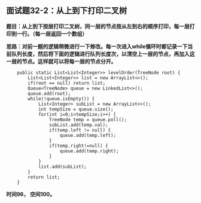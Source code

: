 ## 面试题32-2：从上到下打印二叉树
**题目：从上到下按层打印二叉树，同一层的节点按从左到右的顺序打印，每一层打印到一行。（每一层返回一个数组）**

**思路：对前一题的逻辑稍微进行一下修改。每一次进入while循环时都记录一下当前队列长度，然后将下面的逻辑进行队列长度次，以清空上一层的节点，再加入这一层的节点。这样就可以将每一层的节点分开。**
```
	public static List<List<Integer>> levelOrder(TreeNode root) {
		List<List<Integer>> list = new ArrayList<>();
		if(root == null) return list;
		Queue<TreeNode> queue = new LinkedList<>();
		queue.add(root);
		while(!queue.isEmpty()) {
			List<Integer> subList = new ArrayList<>();
			int tempSize = queue.size();
			for(int i=0;i<tempSize;i++) {
				TreeNode temp = queue.poll();
				subList.add(temp.val);
				if(temp.left != null) {
					queue.add(temp.left);
				}
				if(temp.right!=null) {
					queue.add(temp.right);
				}
			}
			list.add(subList);
		}
		return list;
    }
```
**时间96， 空间100。**